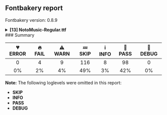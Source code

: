 ## Fontbakery report

Fontbakery version: 0.8.9

<details><summary><b>[13] NotoMusic-Regular.ttf</b></summary><div><details><summary>🔥 <b>FAIL:</b> Check Google Fonts glyph coverage. (<a href="https://font-bakery.readthedocs.io/en/stable/fontbakery/profiles/googlefonts.html#com.google.fonts/check/glyph_coverage">com.google.fonts/check/glyph_coverage</a>)</summary><div>


* 🔥 **FAIL** Missing required codepoints:

	- 0x00AF (MACRON)
 [code: missing-codepoints]
</div></details><details><summary>🔥 <b>FAIL:</b> Check copyright namerecords match license file. (<a href="https://font-bakery.readthedocs.io/en/stable/fontbakery/profiles/googlefonts.html#com.google.fonts/check/name/license">com.google.fonts/check/name/license</a>)</summary><div>


* 🔥 **FAIL** License file OFL.txt exists but NameID 13 (LICENSE DESCRIPTION) value on platform 3 (WINDOWS) is not specified for that. Value was: "This Font Software is licensed under the SIL Open Font License, Version 1.1. This Font Software is distributed on an "AS IS" BASIS, WITHOUT WARRANTIES OR CONDITIONS OF ANY KIND, either express or implied. See the SIL Open Font License for the specific language, permissions and limitations governing your use of this Font Software." Must be changed to "This Font Software is licensed under the SIL Open Font License, Version 1.1. This license is available with a FAQ at: https://scripts.sil.org/OFL" [code: wrong]
</div></details><details><summary>🔥 <b>FAIL:</b> OS/2.fsSelection bit 7 (USE_TYPO_METRICS) is set in all fonts. (<a href="https://font-bakery.readthedocs.io/en/stable/fontbakery/profiles/googlefonts.html#com.google.fonts/check/os2/use_typo_metrics">com.google.fonts/check/os2/use_typo_metrics</a>)</summary><div>


* 🔥 **FAIL** OS/2.fsSelection bit 7 (USE_TYPO_METRICS) wasNOT set in the following fonts: ['fonts/NotoMusic/googlefonts/ttf/NotoMusic-Regular.ttf']. [code: missing-os2-fsselection-bit7]
</div></details><details><summary>🔥 <b>FAIL:</b> Checking OS/2 usWinAscent & usWinDescent. (<a href="https://font-bakery.readthedocs.io/en/stable/fontbakery/profiles/universal.html#com.google.fonts/check/family/win_ascent_and_descent">com.google.fonts/check/family/win_ascent_and_descent</a>)</summary><div>


* 🔥 **FAIL** OS/2.usWinAscent value should be equal or greater than 1645, but got 1389 instead [code: ascent]
* 🔥 **FAIL** OS/2.usWinDescent value should be equal or greater than 709, but got 398 instead. [code: descent]
</div></details><details><summary>⚠ <b>WARN:</b> Glyphs are similiar to Google Fonts version? (<a href="https://font-bakery.readthedocs.io/en/stable/fontbakery/profiles/googlefonts.html#com.google.fonts/check/production_glyphs_similarity">com.google.fonts/check/production_glyphs_similarity</a>)</summary><div>


* ⚠ **WARN** Following glyphs differ greatly from Google Fonts version:
	* uni266F and uni266E
</div></details><details><summary>⚠ <b>WARN:</b> Ensure fonts have ScriptLangTags declared on the 'meta' table. (<a href="https://font-bakery.readthedocs.io/en/stable/fontbakery/profiles/googlefonts.html#com.google.fonts/check/meta/script_lang_tags">com.google.fonts/check/meta/script_lang_tags</a>)</summary><div>


* ⚠ **WARN** This font file does not have a 'meta' table. [code: lacks-meta-table]
</div></details><details><summary>⚠ <b>WARN:</b> Check font contains no unreachable glyphs (<a href="https://font-bakery.readthedocs.io/en/stable/fontbakery/profiles/universal.html#com.google.fonts/check/unreachable_glyphs">com.google.fonts/check/unreachable_glyphs</a>)</summary><div>


* ⚠ **WARN** The following glyphs could not be reached by codepoint or substitution rules:

	- uni00A0.1
 [code: unreachable-glyphs]
</div></details><details><summary>⚠ <b>WARN:</b> Check if each glyph has the recommended amount of contours. (<a href="https://font-bakery.readthedocs.io/en/stable/fontbakery/profiles/universal.html#com.google.fonts/check/contour_count">com.google.fonts/check/contour_count</a>)</summary><div>


* ⚠ **WARN** This check inspects the glyph outlines and detects the total number of contours in each of them. The expected values are infered from the typical ammounts of contours observed in a large collection of reference font families. The divergences listed below may simply indicate a significantly different design on some of your glyphs. On the other hand, some of these may flag actual bugs in the font such as glyphs mapped to an incorrect codepoint. Please consider reviewing the design and codepoint assignment of these to make sure they are correct.

The following glyphs do not have the recommended number of contours:

	- Glyph name: aogonek	Contours detected: 3	Expected: 2

	- Glyph name: uogonek	Contours detected: 2	Expected: 1

	- Glyph name: aogonek	Contours detected: 3	Expected: 2 

	- And Glyph name: uogonek	Contours detected: 2	Expected: 1
 [code: contour-count]
</div></details><details><summary>⚠ <b>WARN:</b> Check mark characters are in GDEF mark glyph class. (<a href="https://font-bakery.readthedocs.io/en/stable/fontbakery/profiles/gdef.html#com.google.fonts/check/gdef_mark_chars">com.google.fonts/check/gdef_mark_chars</a>)</summary><div>


* ⚠ **WARN** The following mark characters could be in the GDEF mark glyph class:
	 acutecomb (U+0301), gravecomb (U+0300), tildecomb (U+0303), uni0302 (U+0302), uni0304 (U+0304), uni0306 (U+0306), uni0307 (U+0307), uni0308 (U+0308), uni030A (U+030A), uni030B (U+030B) and 5 more.

Use -F or --full-lists to disable shortening of long lists. [code: mark-chars]
</div></details><details><summary>⚠ <b>WARN:</b> Check GDEF mark glyph class doesn't have characters that are not marks. (<a href="https://font-bakery.readthedocs.io/en/stable/fontbakery/profiles/gdef.html#com.google.fonts/check/gdef_non_mark_chars">com.google.fonts/check/gdef_non_mark_chars</a>)</summary><div>


* ⚠ **WARN** The following non-mark characters should not be in the GDEF mark glyph class:
	 U+1D165, U+1D166, U+1D16D, U+1D16E, U+1D16F, U+1D170, U+1D171 and U+1D172 [code: non-mark-chars]
</div></details><details><summary>⚠ <b>WARN:</b> Do any segments have colinear vectors? (<a href="https://font-bakery.readthedocs.io/en/stable/fontbakery/profiles/<Section: Outline Correctness Checks>.html#com.google.fonts/check/outline_colinear_vectors">com.google.fonts/check/outline_colinear_vectors</a>)</summary><div>


* ⚠ **WARN** The following glyphs have colinear vectors:

	* u1D06D (U+1D06D): L<<426.0,-7.0>--<408.0,-4.0>> -> L<<408.0,-4.0>--<391.0,0.0>>

	* u1D071 (U+1D071): L<<319.0,73.0>--<307.0,73.0>> -> L<<307.0,73.0>--<266.0,74.0>>

	* u1D075 (U+1D075): L<<163.0,50.0>--<149.0,47.0>> -> L<<149.0,47.0>--<128.0,44.0>>

	* u1D077 (U+1D077): L<<185.0,121.0>--<133.0,121.0>> -> L<<133.0,121.0>--<103.0,122.0>>

	* u1D077 (U+1D077): L<<322.0,114.0>--<185.0,121.0>> -> L<<185.0,121.0>--<133.0,121.0>>

	* u1D09F (U+1D09F): L<<215.0,360.0>--<216.0,349.0>> -> L<<216.0,349.0>--<216.0,346.0>>

	* u1D0AA (U+1D0AA): L<<325.0,276.0>--<355.0,273.0>> -> L<<355.0,273.0>--<452.0,258.0>>

	* u1D0AA (U+1D0AA): L<<452.0,258.0>--<469.0,258.0>> -> L<<469.0,258.0>--<491.0,260.0>>

	* u1D0B5 (U+1D0B5): L<<106.0,131.0>--<106.0,134.0>> -> L<<106.0,134.0>--<110.0,226.0>>

	* u1D1E9 (U+1D1E9): L<<226.0,216.0>--<275.0,179.0>> -> L<<275.0,179.0>--<314.0,150.0>> 

	* And u1D1E9 (U+1D1E9): L<<314.0,150.0>--<275.0,121.0>> -> L<<275.0,121.0>--<226.0,84.0>> [code: found-colinear-vectors]
</div></details><details><summary>⚠ <b>WARN:</b> Do outlines contain any jaggy segments? (<a href="https://font-bakery.readthedocs.io/en/stable/fontbakery/profiles/<Section: Outline Correctness Checks>.html#com.google.fonts/check/outline_jaggy_segments">com.google.fonts/check/outline_jaggy_segments</a>)</summary><div>


* ⚠ **WARN** The following glyphs have jaggy segments:

	* u1D050 (U+1D050): B<<315.5,514.0>-<262.0,490.0>-<197.0,485.0>>/B<<197.0,485.0>-<228.0,485.0>-<253.0,474.5>> = 4.398705354995508

	* u1D05E (U+1D05E): B<<311.0,496.0>-<311.0,518.0>-<331.0,521.0>>/L<<331.0,521.0>--<113.0,521.0>> = 8.530765609948139

	* u1D061 (U+1D061): B<<287.0,137.0>-<287.0,117.0>-<274.0,107.0>>/B<<274.0,107.0>-<356.0,156.0>-<456.0,156.0>> = 6.707700340478021

	* u1D06B (U+1D06B): L<<144.0,108.0>--<103.0,110.0>>/B<<103.0,110.0>-<193.0,118.0>-<257.5,146.5>> = 7.87231022572785

	* u1D078 (U+1D078): B<<371.0,114.5>-<380.0,123.0>-<388.0,124.0>>/L<<388.0,124.0>--<322.0,124.0>> = 7.125016348901757

	* u1D079 (U+1D079): B<<336.0,101.0>-<336.0,120.0>-<360.0,124.0>>/L<<360.0,124.0>--<288.0,124.0>> = 9.462322208025613

	* u1D09E (U+1D09E): B<<310.0,331.0>-<277.0,331.0>-<274.0,372.0>>/B<<274.0,372.0>-<270.0,338.0>-<240.0,338.0>> = 10.894752932875335

	* u1D0A3 (U+1D0A3): L<<212.0,210.0>--<215.0,222.0>>/B<<215.0,222.0>-<196.0,180.0>-<142.0,180.0>> = 10.304846468766044

	* u1D0AE (U+1D0AE): B<<266.5,445.0>-<253.0,438.0>-<226.0,434.0>>/B<<226.0,434.0>-<237.0,433.0>-<244.5,430.0>> = 13.621397929215435

	* u1D0B2 (U+1D0B2): B<<409.0,203.0>-<409.0,217.0>-<416.0,242.0>>/B<<416.0,242.0>-<403.0,206.0>-<355.0,206.0>> = 4.212967912112212 

	* And 7 more.

Use -F or --full-lists to disable shortening of long lists. [code: found-jaggy-segments]
</div></details><details><summary>⚠ <b>WARN:</b> Do outlines contain any semi-vertical or semi-horizontal lines? (<a href="https://font-bakery.readthedocs.io/en/stable/fontbakery/profiles/<Section: Outline Correctness Checks>.html#com.google.fonts/check/outline_semi_vertical">com.google.fonts/check/outline_semi_vertical</a>)</summary><div>


* ⚠ **WARN** The following glyphs have semi-vertical/semi-horizontal lines:

	* u1D096 (U+1D096): L<<485.0,581.0>--<362.0,582.0>> 

	* And u1D0A1 (U+1D0A1): L<<518.0,484.0>--<396.0,485.0>> [code: found-semi-vertical]
</div></details><br></div></details>
### Summary

| 💔 ERROR | 🔥 FAIL | ⚠ WARN | 💤 SKIP | ℹ INFO | 🍞 PASS | 🔎 DEBUG |
|:-----:|:----:|:----:|:----:|:----:|:----:|:----:|
| 0 | 4 | 9 | 116 | 8 | 98 | 0 |
| 0% | 2% | 4% | 49% | 3% | 42% | 0% |

**Note:** The following loglevels were omitted in this report:
* **SKIP**
* **INFO**
* **PASS**
* **DEBUG**
